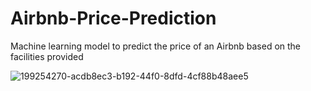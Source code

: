 # Airbnb-Price-Prediction
Machine learning model to predict the price of an Airbnb based on the facilities provided

![199254270-acdb8ec3-b192-44f0-8dfd-4cf88b48aee5](https://github.com/TABEYWICKRAMA/Airbnb-Price-Prediction/assets/110693737/0b3c0961-878a-4348-93b7-14ec392a922d)

